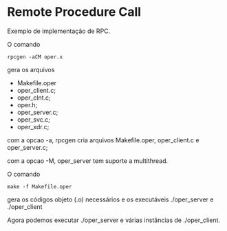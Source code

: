# Remote Procedure Call
Exemplo de implementa&ccedil;&atilde;o de RPC.

O comando

    rpcgen -aCM oper.x

gera os arquivos

- Makefile.oper
- oper_client.c;
- oper_clnt.c;
- oper.h;
- oper_server.c;
- oper_svc.c;
- oper_xdr.c;

com a opcao -a, rpcgen cria arquivos Makefile.oper, oper_client.c e oper_server.c;

com a opcao -M, oper_server tem suporte a multithread.

O comando

    make -f Makefile.oper

gera os c&oacute;digos objeto (.o) necess&aacute;rios e os execut&aacute;veis ./oper_server e ./oper_client

Agora podemos executar ./oper_server e v&aacute;rias inst&acirc;ncias de ./oper_client.

